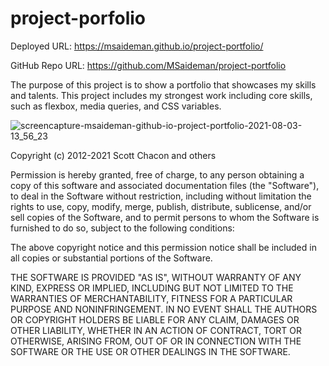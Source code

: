 # project-porfolio

Deployed URL: https://msaideman.github.io/project-portfolio/

GitHub Repo URL: https://github.com/MSaideman/project-portfolio

The purpose of this project is to show a portfolio that showcases my skills and talents. This project includes my strongest work including core skills, such as flexbox, media queries, and CSS variables.

![screencapture-msaideman-github-io-project-portfolio-2021-08-03-13_56_23](https://user-images.githubusercontent.com/82477037/128063257-07862e5e-0b90-4dbe-8a81-3d7554ed95fe.png)

Copyright (c) 2012-2021 Scott Chacon and others

Permission is hereby granted, free of charge, to any person obtaining
a copy of this software and associated documentation files (the
"Software"), to deal in the Software without restriction, including
without limitation the rights to use, copy, modify, merge, publish,
distribute, sublicense, and/or sell copies of the Software, and to
permit persons to whom the Software is furnished to do so, subject to
the following conditions:

The above copyright notice and this permission notice shall be
included in all copies or substantial portions of the Software.

THE SOFTWARE IS PROVIDED "AS IS", WITHOUT WARRANTY OF ANY KIND,
EXPRESS OR IMPLIED, INCLUDING BUT NOT LIMITED TO THE WARRANTIES OF
MERCHANTABILITY, FITNESS FOR A PARTICULAR PURPOSE AND
NONINFRINGEMENT. IN NO EVENT SHALL THE AUTHORS OR COPYRIGHT HOLDERS BE
LIABLE FOR ANY CLAIM, DAMAGES OR OTHER LIABILITY, WHETHER IN AN ACTION
OF CONTRACT, TORT OR OTHERWISE, ARISING FROM, OUT OF OR IN CONNECTION
WITH THE SOFTWARE OR THE USE OR OTHER DEALINGS IN THE SOFTWARE.

